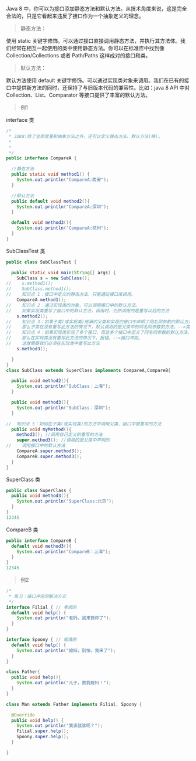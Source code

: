 Java 8 中，你可以为接口添加静态方法和默认方法。从技术角度来说，这是完全合法的，只是它看起来违反了接口作为一个抽象定义的理念。

> 静态方法：

使用 static 关键字修饰。可以通过接口直接调用静态方法，并执行其方法体。我们经常在相互一起使用的类中使用静态方法。你可以在标准库中找到像 Collection/Collections 或者 Path/Paths 这样成对的接口和类。

> 默认方法：

默认方法使用 default 关键字修饰。可以通过实现类对象来调用。我们在已有的接口中提供新方法的同时，还保持了与旧版本代码的兼容性。比如：java 8 API 中对 Collection、List、Comparator 等接口提供了丰富的默认方法。

> 例1

interface 类

```java
/*
 * JDK8:除了全局常量和抽象方法之外，还可以定义静态方法、默认方法(略)。
 * 
 * 
 */
public interface CompareA { 

  //静态方法
  public static void method1() { 
    System.out.println("CompareA:西安");
  }

  //默认方法
  public default void method2(){ 
    System.out.println("CompareA:深圳");
  }

  default void method3(){ 
    System.out.println("CompareA:杭州");
  }
}
```

SubClassTest 类

```java
public class SubClassTest { 

  public static void main(String[] args) { 
    SubClass s = new SubClass();
//    s.method1();
//    SubClass.method1();
//    知识点 1：接口中定义的静态方法，只能通过接口来调用。
    CompareA.method1();
//    知识点 2：通过实现类的对象，可以调用接口中的默认方法。
//    如果实现类重写了接口中的默认方法，调用时，仍然调用的是重写以后的方法
    s.method2();
//    知识点 3：如果子类(或实现类)继承的父类和实现的接口中声明了同名同参数的默认方法，
//    那么子类在没有重写此方法的情况下，默认调用的是父类中的同名同参数的方法。-->类优先原则
//    知识点 4：如果实现类实现了多个接口，而这多个接口中定义了同名同参数的默认方法，
//    那么在实现类没有重写此方法的情况下，报错。-->接口冲突。
//    这就需要我们必须在实现类中重写此方法
    s.method3();

  }
}
class SubClass extends SuperClass implements CompareA,CompareB{ 

  public void method2(){ 
    System.out.println("SubClass：上海");
  }

  public void method3(){ 
    System.out.println("SubClass：深圳");
  }

//  知识点 5：如何在子类(或实现类)的方法中调用父类、接口中被重写的方法
  public void myMethod(){ 
    method3(); //调用自己定义的重写的方法
    super.method3(); //调用的是父类中声明的
//    调用接口中的默认方法
    CompareA.super.method3();
    CompareB.super.method3();
  }
}
```

SuperClass 类

```java
public class SuperClass { 
  public void method3(){ 
    System.out.println("SuperClass:北京");
  }
}
12345
```

CompareB 类

```java
public interface CompareB { 
  default void method3(){ 
    System.out.println("CompareB：上海");
  }
}
12345
```

> 例2

```java
/*
 * 练习：接口冲突的解决方式
 */
interface Filial { // 孝顺的
  default void help() { 
    System.out.println("老妈，我来救你了");
  }
}

interface Spoony { // 痴情的
  default void help() { 
    System.out.println("媳妇，别怕，我来了");
  }
}

class Father{ 
  public void help(){ 
    System.out.println("儿子，救我媳妇！");
  }
}

class Man extends Father implements Filial, Spoony { 

  @Override
  public void help() { 
    System.out.println("我该就谁呢？");
    Filial.super.help();
    Spoony.super.help();
  }

}
```